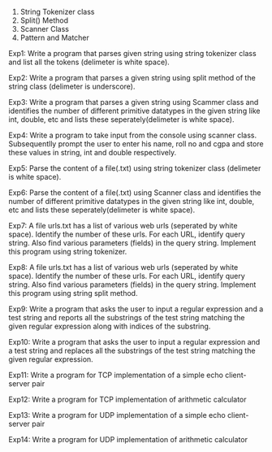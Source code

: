1. String Tokenizer class
2. Split() Method
3. Scanner Class
4. Pattern and Matcher


Exp1: Write a program that parses given string using string tokenizer class and list all the tokens (delimeter is white space).

Exp2: Write a program that parses a given string using split method of the string class (delimeter is underscore).

Exp3: Write a program that parses a given string using Scammer class and identifies the number of different primitive datatypes in the given string like int, double, etc and lists these seperately(delimeter is white space).

Exp4: Write a program to take input from the console using scanner class. Subsequentlly prompt the user to enter his name, roll no and cgpa and store these values in string, int and double respectively.

Exp5: Parse the content of a file(.txt) using string tokenizer class (delimeter is white space).

Exp6: Parse the content of a file(.txt) using Scanner class and identifies the number of different primitive datatypes in the given string like int, double, etc and lists these seperately(delimeter is white space).

Exp7: A file urls.txt has a list of various web urls (seperated by white space). Identify the number of these urls. For each URL, identify query string. Also find various parameters (fields) in the query string. Implement this program using string tokenizer.

Exp8: A file urls.txt has a list of various web urls (seperated by white space). Identify the number of these urls. For each URL, identify query string. Also find various parameters (fields) in the query string. Implement this program using string split method.

Exp9: Write a program that asks the user to input a regular expression and a test string and reports all the substrings of the test string matching the given regular expression along with indices of the substring.

Exp10: Write a program that asks the user to input a regular expression and a test string and replaces all the substrings of the test string matching the given regular expression.

Exp11: Write a program for TCP implementation of a simple echo client-server pair

Exp12: Write a program for TCP implementation of arithmetic calculator

Exp13: Write a program for UDP implementation of a simple echo client-server pair

Exp14: Write a program for UDP implementation of arithmetic calculator
